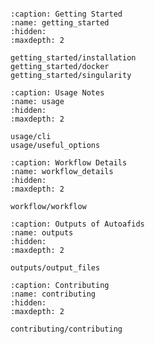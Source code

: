 
```{include} ../README.md
```

```{toctree}
:caption: Getting Started
:name: getting_started
:hidden:
:maxdepth: 2

getting_started/installation
getting_started/docker
getting_started/singularity
```

```{toctree}
:caption: Usage Notes
:name: usage
:hidden:
:maxdepth: 2

usage/cli
usage/useful_options
```

```{toctree}
:caption: Workflow Details
:name: workflow_details
:hidden:
:maxdepth: 2

workflow/workflow
```

```{toctree}
:caption: Outputs of Autoafids
:name: outputs
:hidden:
:maxdepth: 2

outputs/output_files
```

```{toctree}
:caption: Contributing
:name: contributing
:hidden:
:maxdepth: 2

contributing/contributing
```